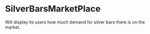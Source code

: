 # SilverBarsMarketPlace
Will display its users how much demand for silver bars there is on the market.
